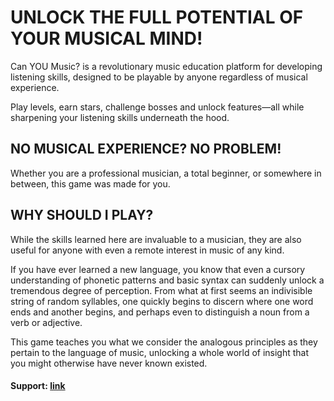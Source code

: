 # UNLOCK THE FULL POTENTIAL OF YOUR MUSICAL MIND!

Can YOU Music? is a revolutionary music education platform for developing listening skills, designed to be playable by anyone regardless of musical experience.

Play levels, earn stars, challenge bosses and unlock features—all while sharpening your listening skills underneath the hood.

## NO MUSICAL EXPERIENCE? NO PROBLEM!

Whether you are a professional musician, a total beginner, or somewhere in between, this game was made for you.

## WHY SHOULD I PLAY?

While the skills learned here are invaluable to a musician, they are also useful for anyone with even a remote interest in music of any kind.

If you have ever learned a new language, you know that even a cursory understanding of phonetic patterns and basic syntax can suddenly unlock a tremendous degree of perception. From what at first seems an indivisible string of random syllables, one quickly begins to discern where one word ends and another begins, and perhaps even to distinguish a noun from a verb or adjective.

This game teaches you what we consider the analogous principles as they pertain to the language of music, unlocking a whole world of insight that you might otherwise have never known existed.

#### Support: [link](CanYOUMusicApp@gmail.com)
